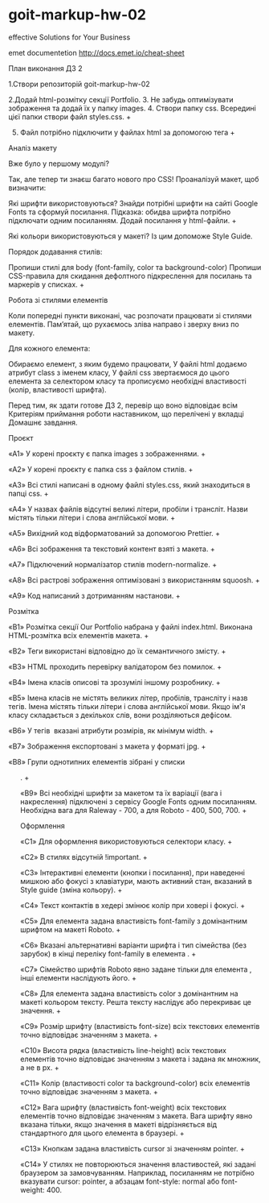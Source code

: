 # goit-markup-hw-02

effective Solutions for Your Business

emet documentetion http://docs.emet.io/cheat-sheet

План виконання ДЗ 2

1.Створи репозиторій goit-markup-hw-02

2.Додай html-розмітку секції Portfolio. 3. Не забудь оптимізувати зображення та
додай їх у папку images. 4. Створи папку css. Всередині цієї папки створи файл
styles.css. +

5. Файл потрібно підключити у файлах html за допомогою тега <link> +

Аналіз макету

Вже було у першому модулі?

Так, але тепер ти знаєш багато нового про CSS! Проаналізуй макет, щоб визначити:

Які шрифти використовуються? Знайди потрібні шрифти на сайті Google Fonts та
сформуй посилання. Підказка: обидва шрифта потрібно підключати одним посиланням.
Додай посилання у html-файли. +

Які кольори використовуються у макеті? Із цим допоможе Style Guide.

Порядок додавання стилів:

Пропиши стилі для body (font-family, color та background-color) Пропиши
CSS-правила для скидання дефолтного підкреслення для посилань та маркерів у
списках. +

Робота зі стилями елементів

Коли попередні пункти виконані, час розпочати працювати зі стилями елементів.
Пам’ятай, що рухаємось зліва направо і зверху вниз по макету.

Для кожного елемента:

Обираємо елемент, з яким будемо працювати, У файлі html додаємо атрибут class з
іменем класу, У файлі css звертаємося до цього елемента за селектором класу та
прописуємо необхідні властивості (колір, властивості шрифта).

Перед тим, як здати готове ДЗ 2, перевір що воно відповідає всім Критеріям
приймання роботи наставником, що перелічені у вкладці Домашнє завдання.

Проєкт

«A1» У корені проєкту є папка images з зображеннями. +

«A2» У корені проєкту є папка css з файлом стилів. +

«A3» Всі стилі написані в одному файлі styles.css, який знаходиться в папці
css. +

«A4» У назвах файлів відсутні великі літери, пробіли і трансліт. Назви містять
тільки літери і слова англійської мови. +

«A5» Вихідний код відформатований за допомогою Prettier. +

«A6» Всі зображення та текстовий контент взяті з макета. +

«A7» Підключений нормалізатор стилів modern-normalize. +

«A8» Всі растрові зображення оптимізовані з використанням squoosh. +

«A9» Код написаний з дотриманням настанови. +

Розмітка

«B1» Розмітка секції Our Portfolio набрана у файлі index.html. Виконана
HTML-розмітка всіх елементів макета. +

«B2» Теги використані відповідно до їх семантичного змісту. +

«B3» HTML проходить перевірку валідатором без помилок. +

«B4» Імена класів описові та зрозумілі іншому розробнику. +

«B5» Імена класів не містять великих літер, пробілів, трансліту і назв тегів.
Імена містять тільки літери і слова англійської мови. Якщо ім'я класу
складається з декількох слів, вони розділяються дефісом.

«B6» У тегів <img> вказані атрибути розмірів, як мінімум width. +

«B7» Зображення експортовані з макета у форматі jpg. +

«B8» Групи однотипних елементів зібрані у списки <ul>. +

«B9» Всі необхідні шрифти за макетом та їх варіації (вага і накреслення)
підключені з сервісу Google Fonts одним посиланням. Необхідна вага для Raleway -
700, а для Roboto - 400, 500, 700. +

Оформлення

«C1» Для оформлення використовуються селектори класу. +

«C2» В стилях відсутній !important. +

«C3» Інтерактивні елементи (кнопки і посилання), при наведенні мишкою або фокусі
з клавіатури, мають активний стан, вказаний в Style guide (зміна кольору). +

«С4» Текст контактів в хедері змінює колір при ховері і фокусі. +

«С5» Для елемента <body> задана властивість font-family з домінантним шрифтом на
макеті Roboto. +

«С6» Вказані альтернативні варіанти шрифта і тип сімейства (без зарубок) в кінці
переліку font-family в елемента <body>. +

«С7» Сімейство шрифтів Roboto явно задане тільки для елемента <body>, інші
елементи наслідують його. +

«С8» Для елемента <body> задана властивість color з домінантним на макеті
кольором тексту. Решта тексту наслідує або перекриває це значення. +

«С9» Розмір шрифту (властивість font-size) всіх текстових елементів точно
відповідає значенням з макета. +

«С10» Висота рядка (властивість line-height) всіх текстових елементів точно
відповідає значенням з макета і задана як множник, а не в px. +

«С11» Колір (властивості color та background-color) всіх елементів точно
відповідає значенням з макета. +

«С12» Вага шрифту (властивість font-weight) всіх текстових елементів точно
відповідає значенням з макета. Вага шрифту явно вказана тільки, якщо значення в
макеті відрізняється від стандартного для цього елемента в браузері. +

«С13» Кнопкам задана властивість cursor зі значенням pointer. +

«С14» У стилях не повторюються значення властивостей, які задані браузером за
замовчуванням. Наприклад, посиланням не потрібно вказувати cursor: pointer, а
абзацам font-style: normal або font-weight: 400.
